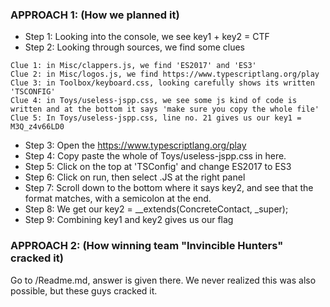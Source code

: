 ### **APPROACH 1: (How we planned it)**

* Step 1: Looking into the console, we see key1 + key2 = CTF
* Step 2: Looking through sources, we find some clues
```
Clue 1: in Misc/clappers.js, we find 'ES2017' and 'ES3'
Clue 2: in Misc/logos.js, we find https://www.typescriptlang.org/play
Clue 3: in Toolbox/keyboard.css, looking carefully shows its written 'TSCONFIG'
Clue 4: in Toys/useless-jspp.css, we see some js kind of code is written and at the bottom it says 'make sure you copy the whole file'
Clue 5: In Toys/useless-jspp.css, line no. 21 gives us our key1 = M3Q_z4v66LD0
```
* Step 3: Open the https://www.typescriptlang.org/play
* Step 4: Copy paste the whole of Toys/useless-jspp.css in here.
* Step 5: Click on the top at 'TSConfig' and change ES2017 to ES3
* Step 6: Click on run, then select .JS at the right panel
* Step 7: Scroll down to the bottom where it says key2, and see that the format matches, with a semicolon at the end. 
* Step 8: We get our key2 = __extends(ConcreteContact, _super);
* Step 9: Combining key1 and key2 gives us our flag

### **APPROACH 2: (How winning team "Invincible Hunters" cracked it)**
Go to /Readme.md, answer is given there. We never realized this was also possible, but these guys cracked it.